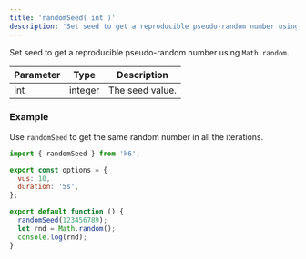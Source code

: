 ```yaml
---
title: 'randomSeed( int )'
description: 'Set seed to get a reproducible pseudo-random number using `Math.random`.'
---
```


Set seed to get a reproducible pseudo-random number using `Math.random`.

| Parameter | Type    | Description     |
| --------- | ------- | --------------- |
| int       | integer | The seed value. |

### Example

Use `randomSeed` to get the same random number in all the iterations.

<CodeGroup labels={[]}>

```javascript
import { randomSeed } from 'k6';

export const options = {
  vus: 10,
  duration: '5s',
};

export default function () {
  randomSeed(123456789);
  let rnd = Math.random();
  console.log(rnd);
}
```

</CodeGroup>
